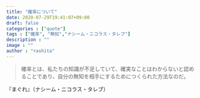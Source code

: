 ```yaml
---
title: "確率について"
date: 2020-07-29T19:41:07+09:00
draft: false
categories : ["quote"]
tags : ["確率", "無知","ナシーム・ニコラス・タレブ"]
description : ""
image : ""
author : "rashita"
---
```


>確率とは、私たちの知識が不足していて、確実なことはわからないと認めることであり、自分の無知を相手にするためにつくられた方法なのだ。

『まぐれ』（ナシーム・ニコラス・タレブ）
